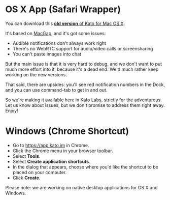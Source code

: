 # OS X App (Safari Wrapper)

You can download this [**old version** of Kato for Mac OS X](http://labs.kato.im/Kato.pkg).

It's based on [MacGap](https://github.com/MacGapProject/MacGap1), and it's got some issues:

- Audible notifications don't always work right
- There's no WebRTC support for audio/video calls or screensharing
- You can't paste images into chat
<!-- - You can't use [Kato Roll](cheatsheet#kato-roll) -->

But the main issue is that it is very hard to debug, and we don't want to put much more effort into it, because it's a dead end. We'd much rather keep working on the new versions.

That said, there are upsides: you'll see red notification numbers in the Dock, and you can use command-tab to get in and out.

So we're making it available here in Kato Labs, strictly for the adventurous. Let us know about issues, but we don't promise to address them right away. Enjoy!

# Windows (Chrome Shortcut)

 - Go to https://app.kato.im in Chrome.
 - Click the Chrome menu in your browser toolbar.
 - Select **Tools**.
 - Select **Create application shortcuts**.
 - In the dialog that appears, choose where you'd like the shortcut to be placed on your computer.
 - Click **Create**.

Please note: we are working on native desktop applications for OS X and Windows.
